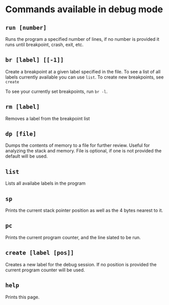 # Commands available in debug mode

## `run [number]`

Runs the program a specified number of lines, if no number is provided it runs until breakpoint, crash, exit, etc.

## `br [label] [[-1]]`
Create a breakpoint at a given label specified in the file.  To see a list of all labels currently available you can use `list`.  To create new breakpoints, see `create`

To see your currently set breakpoints, run `br -l`.

## `rm [label]`
Removes a label from the breakpoint list

## `dp [file]`
Dumps the contents of memory to a file for further review.  Useful for analyzing the stack and memory.
File is optional, if one is not provided the default will be used.

## `list`
Lists all availabe labels in the program

## `sp` 
Prints the current stack pointer position as well as the 4 bytes nearest to it.

## `pc`
Prints the current program counter, and the line slated to be run.

## `create [label [pos]]`

Creates a new label for the debug session.  If no position is provided the current program counter will be used.

## `help`
Prints this page.